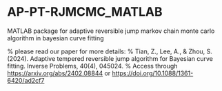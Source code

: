 # AP-PT-RJMCMC_MATLAB
MATLAB package for adaptive reversible jump markov chain monte carlo algorithm in bayesian curve fitting

% please read our paper for more details: 
% Tian, Z., Lee, A., & Zhou, S. (2024). Adaptive tempered reversible jump algorithm for Bayesian curve fitting. Inverse Problems, 40(4), 045024.
% Access through    https://arxiv.org/abs/2402.08844      or     https://doi.org/10.1088/1361-6420/ad2cf7

